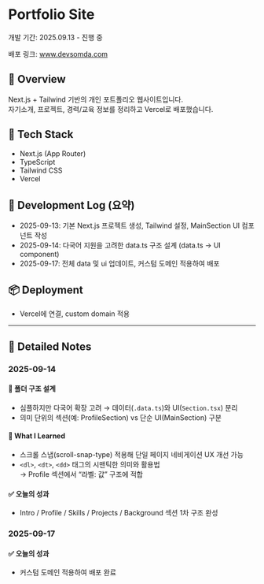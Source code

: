 # Portfolio Site

개발 기간: 2025.09.13 - 진행 중

배포 링크: www.devsomda.com

## 📝 Overview

Next.js + Tailwind 기반의 개인 포트폴리오 웹사이트입니다.  
자기소개, 프로젝트, 경력/교육 정보를 정리하고 Vercel로 배포했습니다.

## 🚀 Tech Stack

- Next.js (App Router)
- TypeScript
- Tailwind CSS
- Vercel

## 📖 Development Log (요약)

- 2025-09-13: 기본 Next.js 프로젝트 생성, Tailwind 설정, MainSection UI 컴포넌트 작성
- 2025-09-14: 다국어 지원을 고려한 data.ts 구조 설계 (data.ts -> UI component)
- 2025-09-17: 전체 data 및 ui 업데이트, 커스텀 도메인 적용하여 배포

## 📦 Deployment

- Vercel에 연결, custom domain 적용

---

## 📔 Detailed Notes

### 2025-09-14

#### 📂 폴더 구조 설계

- 심플하지만 다국어 확장 고려 → 데이터(`.data.ts`)와 UI(`Section.tsx`) 분리
- 의미 단위의 섹션(예: ProfileSection) vs 단순 UI(MainSection) 구분

#### 📝 What I Learned

- 스크롤 스냅(scroll-snap-type) 적용해 단일 페이지 네비게이션 UX 개선 가능
- `<dl>`, `<dt>`, `<dd>` 태그의 시맨틱한 의미와 활용법  
  → Profile 섹션에서 “라벨: 값” 구조에 적합

#### ✅ 오늘의 성과

- Intro / Profile / Skills / Projects / Background 섹션 1차 구조 완성

### 2025-09-17

#### ✅ 오늘의 성과

- 커스텀 도메인 적용하여 배포 완료

